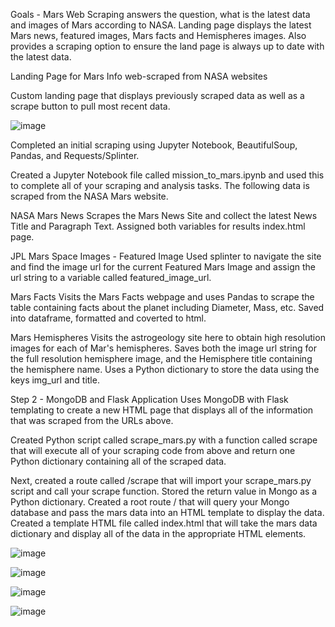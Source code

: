 Goals - Mars Web Scraping answers the question, what is the latest data and images of Mars according to NASA. Landing page displays the latest Mars news, featured images, Mars facts and Hemispheres images. Also provides a scraping option to ensure the land page is always up to date with the latest data. 

Landing Page for Mars Info web-scraped from NASA websites

Custom landing page that displays previously scraped data as well as a scrape button to pull most recent data.

![image](https://user-images.githubusercontent.com/85321602/158683436-26581ce8-f7f0-44e7-b33e-f27985410e92.png)

Completed an initial scraping using Jupyter Notebook, BeautifulSoup, Pandas, and Requests/Splinter.

Created a Jupyter Notebook file called mission_to_mars.ipynb and used this to complete all of your scraping and analysis tasks. 
The following data is scraped from the NASA Mars website.

NASA Mars News
Scrapes the Mars News Site and collect the latest News Title and Paragraph Text. Assigned both variables for results index.html page.

JPL Mars Space Images - Featured Image
Used splinter to navigate the site and find the image url for the current Featured Mars Image and assign the url string to a variable called featured_image_url.

Mars Facts
Visits the Mars Facts webpage and uses Pandas to scrape the table containing facts about the planet including Diameter, Mass, etc.
Saved into dataframe, formatted and coverted to html.

Mars Hemispheres
Visits the astrogeology site here to obtain high resolution images for each of Mar's hemispheres.
Saves both the image url string for the full resolution hemisphere image, and the Hemisphere title containing the hemisphere name. 
Uses a Python dictionary to store the data using the keys img_url and title.

Step 2 - MongoDB and Flask Application
Uses MongoDB with Flask templating to create a new HTML page that displays all of the information that was scraped from the URLs above.

Created Python script called scrape_mars.py with a function called scrape that will execute all of your scraping code from above and 
return one Python dictionary containing all of the scraped data.

Next, created a route called /scrape that will import your scrape_mars.py script and call your scrape function.
Stored the return value in Mongo as a Python dictionary.
Created a root route / that will query your Mongo database and pass the mars data into an HTML template to display the data.
Created a template HTML file called index.html that will take the mars data dictionary and display all of the data in the 
appropriate HTML elements.




![image](https://user-images.githubusercontent.com/85321602/158683477-35c3f5d3-8816-4969-8486-ffe58b55f964.png)

![image](https://user-images.githubusercontent.com/85321602/158683525-9c17ff6e-62e5-418a-8e44-70d51533eec3.png)

![image](https://user-images.githubusercontent.com/85321602/158683558-860db9a9-5438-4160-ad3a-5f2ad5c1b8bd.png)

![image](https://user-images.githubusercontent.com/85321602/158683729-b026d322-a1d0-4362-9409-b25c09094e30.png)
